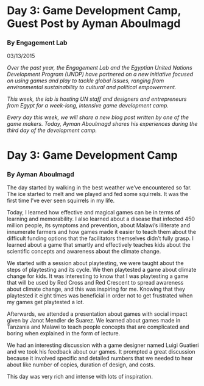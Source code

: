 # Day 3: Game Development Camp, Guest Post by Ayman Aboulmagd

### By Engagement Lab

03/13/2015

_Over the past year, the Engagement Lab and the Egyptian United Nations Development Program (UNDP) have partnered on a new initiative focused on using games and play to tackle global issues, ranging from environmental sustainability to cultural and political empowerment._

_This week, the lab is hosting UN staff and designers and entrepreneurs from Egypt for a week-long, intensive game development camp._

_Every day this week, we will share a new blog post written by one of the game makers. Today, Ayman Aboulmagd shares his experiences during the third day of the development camp._

# Day 3: Game Development Camp

### By Ayman Aboulmagd

The day started by walking in the best weather we’ve encountered so far. The ice started to melt and we played and fed some squirrels. It was the first time I’ve ever seen squirrels in my life.

Today, I learned how effective and magical games can be in terms of learning and memorability. I also learned about a disease that infected 450 million people, its symptoms and prevention, about Malawi’s illiterate and innumerate farmers and how games made it easier to teach them about the difficult funding options that the facilitators themselves didn’t fully grasp. I learned about a game that smartly and effectively teaches kids about the scientific concepts and awareness about the climate change.

We started with a session about playtesting, we were taught about the steps of playtesting and its cycle. We then playtested a game about climate change for kids. It was interesting to know that I was playtesting a game that will be used by Red Cross and Red Crescent to spread awareness about climate change, and this was inspiring for me. Knowing that they playtested it eight times was beneficial in order not to get frustrated when my games get playtested a lot.

Afterwards, we attended a presentation about games with social impact given by Janot Mendler de Suarez. We learned about games made in Tanzania and Malawi to teach people concepts that are complicated and boring when explained in the form of lecture.

We had an interesting discussion with a game designer named Luigi Guatieri and we took his feedback about our games. It prompted a great discussion because it involved specific and detailed numbers that we needed to hear about like number of copies, duration of design, and costs.

This day was very rich and intense with lots of inspiration.
